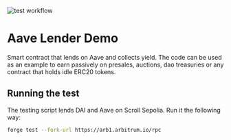 ![test workflow](https://github.com/Turupawn/AaveLenderDemo/actions/workflows/test.yml/badge.svg)

# Aave Lender Demo

Smart contract that lends on Aave and collects yield. The code can be used as an example to earn passively on presales, auctions, dao treasuries or any contract that holds idle ERC20 tokens.

## Running the test

The testing script lends DAI and Aave on Scroll Sepolia. Run it the following way:

```bash
forge test --fork-url https://arb1.arbitrum.io/rpc
```